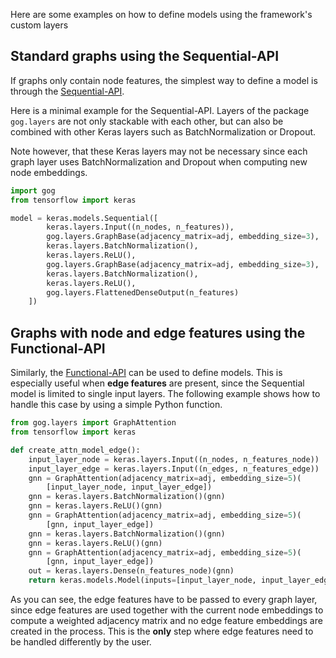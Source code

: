 Here are some examples on how to define models using the framework's custom layers

## Standard graphs using the Sequential-API
If graphs only contain node features, the simplest way to define a model is through the [Sequential-API](https://www.tensorflow.org/guide/keras/sequential_model).

Here is a minimal example for the Sequential-API. Layers of the package `gog.layers` are not only stackable with each 
other, but can also be combined with other Keras layers such as BatchNormalization or Dropout.

Note however, that these Keras layers may not be necessary since each graph layer uses BatchNormalization and Dropout
when computing new node embeddings. 
```python
import gog
from tensorflow import keras

model = keras.models.Sequential([
        keras.layers.Input((n_nodes, n_features)),
        gog.layers.GraphBase(adjacency_matrix=adj, embedding_size=3),
        keras.layers.BatchNormalization(),
        keras.layers.ReLU(),
        gog.layers.GraphBase(adjacency_matrix=adj, embedding_size=3),
        keras.layers.BatchNormalization(),
        keras.layers.ReLU(),
        gog.layers.FlattenedDenseOutput(n_features)
    ])
```

## Graphs with node and edge features using the Functional-API
Similarly, the [Functional-API](https://www.tensorflow.org/guide/keras/functional_api) can be used to define models.
This is especially useful when **edge features** are present, since the Sequential model is limited to single input layers.
The following example shows how to handle this case by using a simple Python function.

```python
from gog.layers import GraphAttention
from tensorflow import keras

def create_attn_model_edge():
    input_layer_node = keras.layers.Input((n_nodes, n_features_node))
    input_layer_edge = keras.layers.Input((n_edges, n_features_edge))
    gnn = GraphAttention(adjacency_matrix=adj, embedding_size=5)(
        [input_layer_node, input_layer_edge])
    gnn = keras.layers.BatchNormalization()(gnn)
    gnn = keras.layers.ReLU()(gnn)
    gnn = GraphAttention(adjacency_matrix=adj, embedding_size=5)(
        [gnn, input_layer_edge])
    gnn = keras.layers.BatchNormalization()(gnn)
    gnn = keras.layers.ReLU()(gnn)
    gnn = GraphAttention(adjacency_matrix=adj, embedding_size=5)(
        [gnn, input_layer_edge])
    out = keras.layers.Dense(n_features_node)(gnn)
    return keras.models.Model(inputs=[input_layer_node, input_layer_edge], outputs=out)
```
As you can see, the edge features have to be passed to every graph layer, since edge features are used together with the
current node embeddings to compute a weighted adjacency matrix and no edge feature embeddings are created in the process.
This is the **only** step where edge features need to be handled differently by the user.
